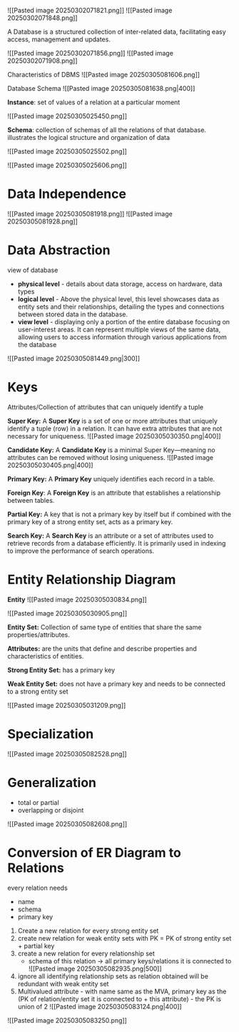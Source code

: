 ![[Pasted image 20250302071821.png]]
![[Pasted image 20250302071848.png]]

A Database is a structured collection of inter-related data, facilitating easy access, management and updates.

![[Pasted image 20250302071856.png]]
![[Pasted image 20250302071908.png]]

Characteristics of DBMS
![[Pasted image 20250305081606.png]]

Database Schema
![[Pasted image 20250305081638.png|400]]

**Instance**: set of values of a relation at a particular moment

![[Pasted image 20250305025450.png]]

**Schema**: collection of schemas of all the relations of that database. illustrates the logical structure and organization of data

![[Pasted image 20250305025502.png]]

![[Pasted image 20250305025606.png]]

# Data Independence

![[Pasted image 20250305081918.png]]
![[Pasted image 20250305081928.png]]
# Data Abstraction

view of database
- **physical level** - details about data storage, access on hardware, data types
- **logical level** - Above the physical level, this level showcases data as entity sets and their relationships, detailing the types and connections between stored data in the database.
- **view level** - displaying only a portion of the entire database focusing on user-interest areas. It can represent multiple views of the same data, allowing users to access information through various applications from the database

![[Pasted image 20250305081449.png|300]]
# Keys

Attributes/Collection of attributes that can uniquely identify a tuple

**Super Key:** A **Super Key** is a set of one or more attributes that uniquely identify a tuple (row) in a relation. It can have extra attributes that are not necessary for uniqueness.
![[Pasted image 20250305030350.png|400]]

**Candidate Key:** A **Candidate Key** is a minimal Super Key—meaning no attributes can be removed without losing uniqueness.
![[Pasted image 20250305030405.png|400]]

**Primary Key:** A **Primary Key** uniquely identifies each record in a table.

**Foreign Key**: A **Foreign Key** is an attribute that establishes a relationship between tables.

**Partial Key:** A key that is not a primary key by itself but if combined with the primary key of a strong entity set, acts as a primary key.

**Search Key:** A **Search Key** is an attribute or a set of attributes used to retrieve records from a database efficiently. It is primarily used in indexing to improve the performance of search operations.
# Entity Relationship Diagram

**Entity** ![[Pasted image 20250305030834.png]]

![[Pasted image 20250305030905.png]]

**Entity Set:** Collection of same type of entities that share the same properties/attributes.

**Attributes:** are the units that define and describe properties and characteristics of entities.

**Strong Entity Set:** has a primary key

**Weak Entity Set:** does not have a primary key and needs to be connected to a strong entity set

![[Pasted image 20250305031209.png]]

# Specialization

![[Pasted image 20250305082528.png]]

# Generalization

- total or partial
- overlapping or disjoint

![[Pasted image 20250305082608.png]]

# Conversion of ER Diagram to Relations

every relation needs 
- name
- schema
- primary key

1. Create a new relation for every strong entity set
2. create new relation for weak entity sets with PK = PK of strong entity set + partial key
3. create a new relation for every relationship set
	 - schema of this relation -> all primary keys/relations it is connected to
	 ![[Pasted image 20250305082935.png|500]]
4. ignore all identifying relationship sets as relation obtained will be redundant with weak entity set
5. Multivalued attribute - with name same as the MVA, primary key as the (PK of relation/entity set it is connected to + this attribute) - the PK is union of 2
![[Pasted image 20250305083124.png|400]]

![[Pasted image 20250305083250.png]]
